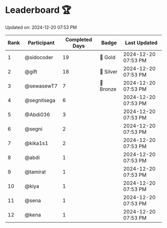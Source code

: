 # Leaderboard 🏆

Updated on: 2024-12-20 07:53 PM

| Rank | Participant       | Completed Days | Badge      | Last Updated         |
|------|-------------------|----------------|------------|----------------------|
| 1    | @sidocoder        | 19             | 🏅 Gold     | 2024-12-20 07:53 PM |
| 2    | @gift             | 18             | 🥈 Silver   | 2024-12-20 07:53 PM |
| 3    | @sewasewT7        | 7              | 🥉 Bronze   | 2024-12-20 07:53 PM |
| 4    | @segnitsega       | 6              |            | 2024-12-20 07:53 PM |
| 5    | @Abdi036          | 3              |            | 2024-12-20 07:53 PM |
| 6    | @segni            | 2              |            | 2024-12-20 07:53 PM |
| 7    | @kika1s1          | 2              |            | 2024-12-20 07:53 PM |
| 8    | @abdi             | 1              |            | 2024-12-20 07:53 PM |
| 9    | @tamirat          | 1              |            | 2024-12-20 07:53 PM |
| 10   | @kiya             | 1              |            | 2024-12-20 07:53 PM |
| 11   | @sena             | 1              |            | 2024-12-20 07:53 PM |
| 12   | @kena             | 1              |            | 2024-12-20 07:53 PM |
